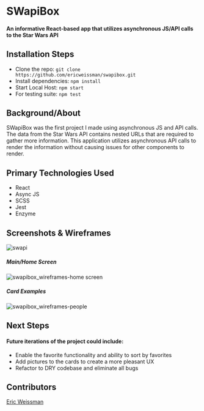 # SWapiBox
#### An informative React-based app that utilizes asynchronous JS/API calls to the Star Wars API

## Installation Steps
- Clone the repo: ```git clone https://github.com/ericweissman/swapibox.git```
- Install dependencies: ```npm install```
- Start Local Host: ```npm start```
- For testing suite: ```npm test```

## Background/About
SWapiBox was the first project I made using asynchronous JS and API calls. The data from the Star Wars API contains nested URLs that are required to gather more information. This application utilizes asynchronous API calls to render the information without causing issues for other components to render.

## Primary Technologies Used
- React
- Async JS
- SCSS
- Jest
- Enzyme

## Screenshots & Wireframes
![swapi](https://user-images.githubusercontent.com/20710327/51849749-9a19a700-22dd-11e9-8716-6a637a04fa8b.gif)

##### Main/Home Screen
![swapibox_wireframes-home screen](https://user-images.githubusercontent.com/20710327/51849397-da2c5a00-22dc-11e9-9fff-aeb29d9f90cd.png)

##### Card Examples
![swapibox_wireframes-people](https://user-images.githubusercontent.com/20710327/51849471-0a73f880-22dd-11e9-9826-ffd0c4ce8b37.png)

## Next Steps
#### Future iterations of the project could include:
- Enable the favorite functionality and ability to sort by favorites
- Add pictures to the cards to create a more pleasant UX
- Refactor to DRY codebase and eliminate all bugs

## Contributors
[Eric Weissman](https://github.com/ericweissman)
